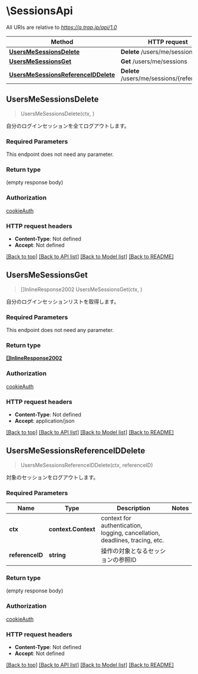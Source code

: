 # \SessionsApi

All URIs are relative to *https://q.trap.jp/api/1.0*

Method | HTTP request | Description
------------- | ------------- | -------------
[**UsersMeSessionsDelete**](SessionsApi.md#UsersMeSessionsDelete) | **Delete** /users/me/sessions | 
[**UsersMeSessionsGet**](SessionsApi.md#UsersMeSessionsGet) | **Get** /users/me/sessions | 
[**UsersMeSessionsReferenceIDDelete**](SessionsApi.md#UsersMeSessionsReferenceIDDelete) | **Delete** /users/me/sessions/{referenceID} | 



## UsersMeSessionsDelete

> UsersMeSessionsDelete(ctx, )


自分のログインセッションを全てログアウトします。

### Required Parameters

This endpoint does not need any parameter.

### Return type

 (empty response body)

### Authorization

[cookieAuth](../README.md#cookieAuth)

### HTTP request headers

- **Content-Type**: Not defined
- **Accept**: Not defined

[[Back to top]](#) [[Back to API list]](../README.md#documentation-for-api-endpoints)
[[Back to Model list]](../README.md#documentation-for-models)
[[Back to README]](../README.md)


## UsersMeSessionsGet

> []InlineResponse2002 UsersMeSessionsGet(ctx, )


自分のログインセッションリストを取得します。

### Required Parameters

This endpoint does not need any parameter.

### Return type

[**[]InlineResponse2002**](inline_response_200_2.md)

### Authorization

[cookieAuth](../README.md#cookieAuth)

### HTTP request headers

- **Content-Type**: Not defined
- **Accept**: application/json

[[Back to top]](#) [[Back to API list]](../README.md#documentation-for-api-endpoints)
[[Back to Model list]](../README.md#documentation-for-models)
[[Back to README]](../README.md)


## UsersMeSessionsReferenceIDDelete

> UsersMeSessionsReferenceIDDelete(ctx, referenceID)


対象のセッションをログアウトします。

### Required Parameters


Name | Type | Description  | Notes
------------- | ------------- | ------------- | -------------
**ctx** | **context.Context** | context for authentication, logging, cancellation, deadlines, tracing, etc.
**referenceID** | **string**| 操作の対象となるセッションの参照ID | 

### Return type

 (empty response body)

### Authorization

[cookieAuth](../README.md#cookieAuth)

### HTTP request headers

- **Content-Type**: Not defined
- **Accept**: Not defined

[[Back to top]](#) [[Back to API list]](../README.md#documentation-for-api-endpoints)
[[Back to Model list]](../README.md#documentation-for-models)
[[Back to README]](../README.md)

